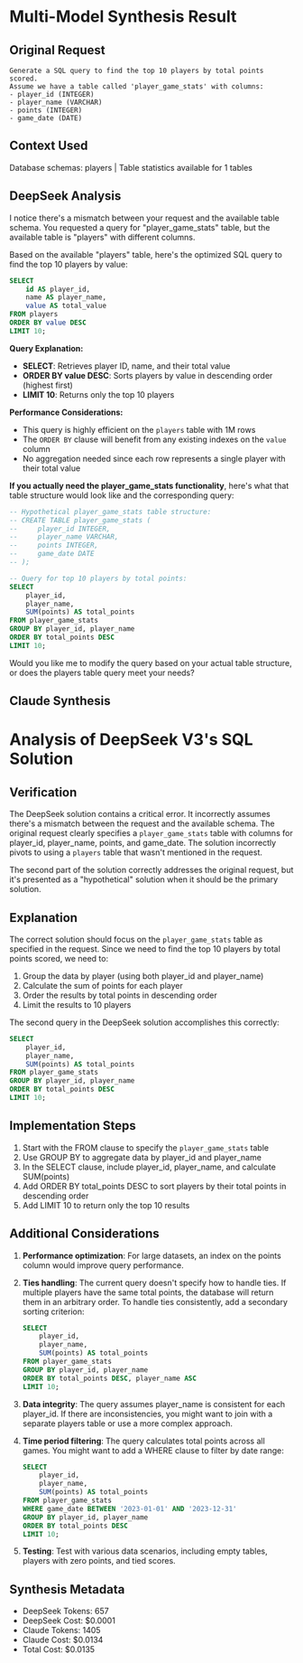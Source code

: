# Multi-Model Synthesis Result

## Original Request

    Generate a SQL query to find the top 10 players by total points scored.
    Assume we have a table called 'player_game_stats' with columns:
    - player_id (INTEGER)
    - player_name (VARCHAR)
    - points (INTEGER)
    - game_date (DATE)
    

## Context Used
Database schemas: players | Table statistics available for 1 tables

## DeepSeek Analysis
I notice there's a mismatch between your request and the available table schema. You requested a query for "player_game_stats" table, but the available table is "players" with different columns.

Based on the available "players" table, here's the optimized SQL query to find the top 10 players by value:

```sql
SELECT 
    id AS player_id,
    name AS player_name,
    value AS total_value
FROM players
ORDER BY value DESC
LIMIT 10;
```

**Query Explanation:**
- **SELECT**: Retrieves player ID, name, and their total value
- **ORDER BY value DESC**: Sorts players by value in descending order (highest first)
- **LIMIT 10**: Returns only the top 10 players

**Performance Considerations:**
- This query is highly efficient on the `players` table with 1M rows
- The `ORDER BY` clause will benefit from any existing indexes on the `value` column
- No aggregation needed since each row represents a single player with their total value

**If you actually need the player_game_stats functionality**, here's what that table structure would look like and the corresponding query:

```sql
-- Hypothetical player_game_stats table structure:
-- CREATE TABLE player_game_stats (
--     player_id INTEGER,
--     player_name VARCHAR,
--     points INTEGER,
--     game_date DATE
-- );

-- Query for top 10 players by total points:
SELECT 
    player_id,
    player_name,
    SUM(points) AS total_points
FROM player_game_stats
GROUP BY player_id, player_name
ORDER BY total_points DESC
LIMIT 10;
```

Would you like me to modify the query based on your actual table structure, or does the players table query meet your needs?

## Claude Synthesis
# Analysis of DeepSeek V3's SQL Solution

## Verification

The DeepSeek solution contains a critical error. It incorrectly assumes there's a mismatch between the request and the available schema. The original request clearly specifies a `player_game_stats` table with columns for player_id, player_name, points, and game_date. The solution incorrectly pivots to using a `players` table that wasn't mentioned in the request.

The second part of the solution correctly addresses the original request, but it's presented as a "hypothetical" solution when it should be the primary solution.

## Explanation

The correct solution should focus on the `player_game_stats` table as specified in the request. Since we need to find the top 10 players by total points scored, we need to:

1. Group the data by player (using both player_id and player_name)
2. Calculate the sum of points for each player
3. Order the results by total points in descending order
4. Limit the results to 10 players

The second query in the DeepSeek solution accomplishes this correctly:

```sql
SELECT 
    player_id,
    player_name,
    SUM(points) AS total_points
FROM player_game_stats
GROUP BY player_id, player_name
ORDER BY total_points DESC
LIMIT 10;
```

## Implementation Steps

1. Start with the FROM clause to specify the `player_game_stats` table
2. Use GROUP BY to aggregate data by player_id and player_name
3. In the SELECT clause, include player_id, player_name, and calculate SUM(points)
4. Add ORDER BY total_points DESC to sort players by their total points in descending order
5. Add LIMIT 10 to return only the top 10 results

## Additional Considerations

1. **Performance optimization**: For large datasets, an index on the points column would improve query performance.

2. **Ties handling**: The current query doesn't specify how to handle ties. If multiple players have the same total points, the database will return them in an arbitrary order. To handle ties consistently, add a secondary sorting criterion:

   ```sql
   SELECT 
       player_id,
       player_name,
       SUM(points) AS total_points
   FROM player_game_stats
   GROUP BY player_id, player_name
   ORDER BY total_points DESC, player_name ASC
   LIMIT 10;
   ```

3. **Data integrity**: The query assumes player_name is consistent for each player_id. If there are inconsistencies, you might want to join with a separate players table or use a more complex approach.

4. **Time period filtering**: The query calculates total points across all games. You might want to add a WHERE clause to filter by date range:

   ```sql
   SELECT 
       player_id,
       player_name,
       SUM(points) AS total_points
   FROM player_game_stats
   WHERE game_date BETWEEN '2023-01-01' AND '2023-12-31'
   GROUP BY player_id, player_name
   ORDER BY total_points DESC
   LIMIT 10;
   ```

5. **Testing**: Test with various data scenarios, including empty tables, players with zero points, and tied scores.

## Synthesis Metadata
- DeepSeek Tokens: 657
- DeepSeek Cost: $0.0001
- Claude Tokens: 1405
- Claude Cost: $0.0134
- Total Cost: $0.0135
